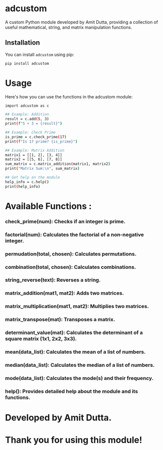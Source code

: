 # adcustom

A custom Python module developed by Amit Dutta, providing a collection of useful mathematical, string, and matrix manipulation functions.

## Installation

You can install `adcustom` using pip:

```bash
pip install adcustom
```

# Usage
Here's how you can use the functions in the adcustom module:

```bash
import adcustom as c

## Example: Addition
result = c.add(5, 3)
print(f"5 + 3 = {result}")

## Example: Check Prime
is_prime = c.check_prime(17)
print(f"Is 17 prime? {is_prime}")

## Example: Matrix Addition
matrix1 = [[1, 2], [3, 4]]
matrix2 = [[5, 6], [7, 8]]
sum_matrix = c.matrix_addition(matrix1, matrix2)
print("Matrix Sum:\n", sum_matrix)

## Get help on the module
help_info = c.help()
print(help_info)
```

# Available Functions : 

### check_prime(num): Checks if an integer is prime.
### factorial(num): Calculates the factorial of a non-negative integer.
### permudation(total, chosen): Calculates permutations.
### combination(total, chosen): Calculates combinations.
### string_reverse(text): Reverses a string.
### matrix_addition(mat1, mat2): Adds two matrices.
### matrix_multiplication(mat1, mat2): Multiplies two matrices.
### matrix_transpose(mat): Transposes a matrix.
### determinant_value(mat): Calculates the determinant of a square matrix (1x1, 2x2, 3x3).
### mean(data_list): Calculates the mean of a list of numbers.
### median(data_list): Calculates the median of a list of numbers.
### mode(data_list): Calculates the mode(s) and their frequency.
### help(): Provides detailed help about the module and its functions.

# Developed by Amit Dutta.
# Thank you for using this module!